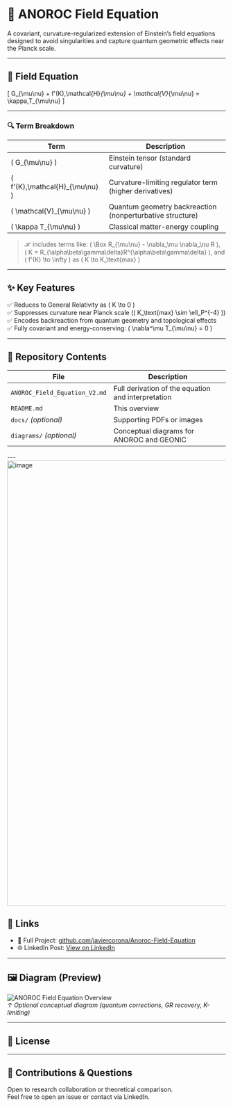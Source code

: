 # 🌌 ANOROC Field Equation

A covariant, curvature-regularized extension of Einstein’s field equations designed to avoid singularities and capture quantum geometric effects near the Planck scale.

---

## 📐 Field Equation

\[
G_{\mu\nu} + f'(K)\,\mathcal{H}_{\mu\nu} + \mathcal{V}_{\mu\nu} = \kappa\,T_{\mu\nu}
\]

---

### 🔍 Term Breakdown

| Term                       | Description |
|----------------------------|-------------|
| \( G_{\mu\nu} \)           | Einstein tensor (standard curvature) |
| \( f'(K)\,\mathcal{H}_{\mu\nu} \) | Curvature-limiting regulator term (higher derivatives) |
| \( \mathcal{V}_{\mu\nu} \) | Quantum geometry backreaction (nonperturbative structure) |
| \( \kappa T_{\mu\nu} \)    | Classical matter-energy coupling |

> ℋ includes terms like: \( \Box R_{\mu\nu} - \nabla_\mu \nabla_\nu R \),  
> \( K = R_{\alpha\beta\gamma\delta}R^{\alpha\beta\gamma\delta} \), and \( f'(K) \to \infty \) as \( K \to K_\text{max} \)

---

## ✨ Key Features

✅ Reduces to General Relativity as \( K \to 0 \)  
✅ Suppresses curvature near Planck scale (\( K_\text{max} \sim \ell_P^{-4} \))  
✅ Encodes backreaction from quantum geometry and topological effects  
✅ Fully covariant and energy-conserving: \( \nabla^\mu T_{\mu\nu} = 0 \)

---

## 📁 Repository Contents

| File | Description |
|------|-------------|
| `ANOROC_Field_Equation_V2.md` | Full derivation of the equation and interpretation |
| `README.md` | This overview |
| `docs/` *(optional)* | Supporting PDFs or images |
| `diagrams/` *(optional)* | Conceptual diagrams for ANOROC and GEONIC |

---<img width="1024" height="1024" alt="image" src="https://github.com/user-attachments/assets/b679444a-e14e-4da9-8276-73d6da85fb46" />


## 🔗 Links

- 📄 Full Project: [github.com/javiercorona/Anoroc-Field-Equation](https://github.com/javiercorona/Anoroc-Field-Equation)
- 🌐 LinkedIn Post: [View on LinkedIn](https://www.linkedin.com/posts/jc-corona-7a006a371_anoroc-field-equation-g%E1%B5%A4%E1%B5%A5-fk%E2%84%8B%E1%B5%A4%E1%B5%A5-activity-7350563135692365825-vSW8)

---

## 🖼️ Diagram (Preview)

![ANOROC Field Equation Overview](diagrams/anoroc_diagram.png)  
*↑ Optional conceptual diagram (quantum corrections, GR recovery, K-limiting)*

---

## 📜 License



---

## 🤝 Contributions & Questions

Open to research collaboration or theoretical comparison.  
Feel free to open an issue or contact via LinkedIn.
